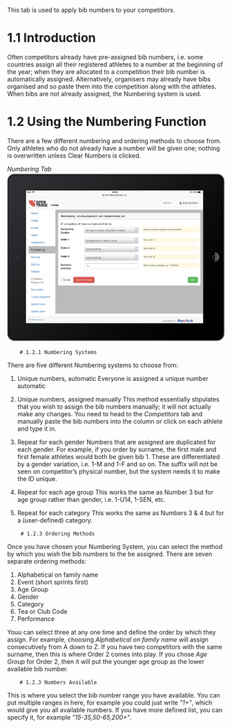 <!-- TITLE: Training Manual - Numbering Tab -->

This tab is used to apply bib numbers to your competitiors.

# 1.1 Introduction
Often competitors already have pre-assigned bib numbers, i.e. some countries assign all their registered athletes to a number at the beginning of the year; when they are allocated to a competition their bib number is automatically assigned. Alternatively, organisers may already have bibs organised and so paste them into the competition along with the athletes. When bibs are not already assigned, the Numbering system is used. 

# 1.2 Using the Numbering Function
There are a few different numbering and ordering methods to choose from. Only athletes who do not already have a number will be given one; nothing is overwritten unless Clear Numbers is clicked.

*Numbering Tab*
![Numbering Tab](/uploads/numbering/numbering-tab.png "Numbering Tab")

		# 1.2.1 Numbering Systems

There are five different Numbering systems to choose from:

1. Unique numbers, automatic
	Everyone is assigned a unique number automatic
	
2. Unique numbers, assigned manually
	This method essentially stipulates that you wish to assign the bib numbers manually; it will not actually make any changes. You need to head to the *Competitors* tab and manually paste the bib numbers into the column or click on each athlete and type it in.
	
3. Repeat for each gender
	Numbers that are assigned are duplicated for each gender. For example, if you order by surname, the first male and first female athletes would both be given bib 1. These are differentiated by a gender variation, i.e. 1-M and 1-F and so on. The suffix will not be seen on competitor’s physical number, but the system needs it to make the ID unique.
	
4. Repeat for each age group
	This works the same as Number 3 but for age group rather than gender, i.e. 1-U14, 1-SEN, etc. 
	
5. Repeat for each category
	This works the same as Numbers 3 & 4 but for a (user-defined) category. 

		# 1.2.3 Ordering Methods

Once you have chosen your Numbering System, you can select the method by which you wish the bib numbers to the be assigned.  There are seven separate ordering methods:

1) Alphabetical on family name 
2) Event (short sprints first)
3) Age Group
4) Gender
5) Category
6) Tea or Club Code
7) Performance

Youu can select three at any one time and define the order by which they assign. For example, choosing *Alphabetical on family name* will assign consecutively from A down to Z. If you have two competitors with the same surname, then this is where Order 2 comes into play. If you chose *Age Group* for Order 2, then it will put the younger age group as the lower available bib number. 

		# 1.2.3 Numbers Available

This is where you select the bib number range you have available. You can put multiple ranges in here, for example you could just write *"1+"*, which would give you all available numbers. If you have more defined list, you can specify it, for example *"15-35,50-65,200+"*.

